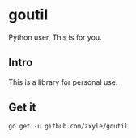 # goutil
Python user, This is for you.

## Intro
This is a library for personal use.


## Get it
```bazaar
go get -u github.com/zxyle/goutil
```